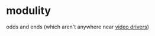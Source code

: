 # modulity
odds and ends (which aren't anywhere near [video drivers](https://github.com/konimaru/waitvid.2048))
